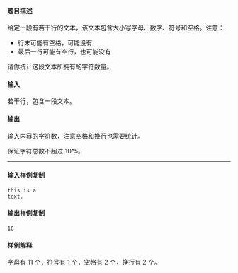 #### 题目描述

给定一段有若干行的文本，该文本包含大小写字母、数字、符号和空格。注意：

-   行末可能有空格，可能没有
-   最后一行可能有空行，也可能没有

请你统计这段文本所拥有的字符数量。

#### 输入

若干行，包含一段文本。

#### 输出

输入内容的字符数，注意空格和换行也需要统计。

保证字符总数不超过 10^5。

___

#### 输入样例复制

```
this is a
text.

```

#### 输出样例复制

```
16
```

#### 样例解释

字母有 11 个，符号有 1 个，空格有 2 个，换行有 2 个。